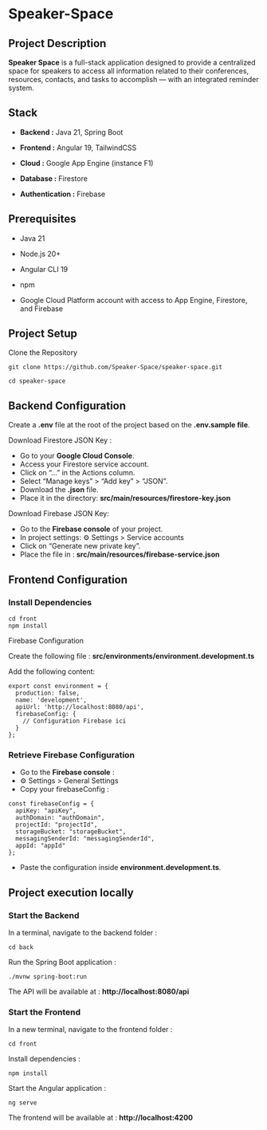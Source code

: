 # Speaker-Space


## Project Description

**Speaker Space** is a full-stack application designed to provide a centralized space for speakers to access all information related to their conferences, resources, contacts, and tasks to accomplish — with an integrated reminder system.


## Stack

- **Backend :** Java 21, Spring Boot

- **Frontend :** Angular 19, TailwindCSS

- **Cloud :** Google App Engine (instance F1)

- **Database :** Firestore

- **Authentication :** Firebase


## Prerequisites

- Java 21

- Node.js 20+

- Angular CLI 19

- npm

- Google Cloud Platform account with access to App Engine, Firestore, and Firebase


## Project Setup

Clone the Repository

`````
git clone https://github.com/Speaker-Space/speaker-space.git

cd speaker-space
`````


## Backend Configuration

Create a **.env** file at the root of the project based on the **.env.sample file**.

Download Firestore JSON Key :

- Go to your **Google Cloud Console**.
- Access your Firestore service account.
- Click on “...” in the Actions column.
- Select “Manage keys” > “Add key” > “JSON”.
- Download the **.json** file.
- Place it in the directory: **src/main/resources/firestore-key.json**

Download Firebase JSON Key:

- Go to the **Firebase console** of your project.
- In project settings: ⚙️ Settings > Service accounts
- Click on “Generate new private key”.
- Place the file in : **src/main/resources/firebase-service.json**


## Frontend Configuration

### Install Dependencies

`````
cd front
npm install
`````

Firebase Configuration

Create the following file : **src/environments/environment.development.ts**

Add the following content:

`````
export const environment = {
  production: false,
  name: 'development',
  apiUrl: 'http://localhost:8080/api',
  firebaseConfig: {
    // Configuration Firebase ici
  }
};
`````


### Retrieve Firebase Configuration

- Go to the **Firebase console** :
- ⚙️ Settings > General Settings
- Copy your firebaseConfig :
  
`````
const firebaseConfig = {
  apiKey: "apiKey",
  authDomain: "authDomain",
  projectId: "projectId",
  storageBucket: "storageBucket",
  messagingSenderId: "messagingSenderId",
  appId: "appId"
};
`````

- Paste the configuration inside **environment.development.ts**.


## Project execution locally

### Start the Backend

In a terminal, navigate to the backend folder :

`````
cd back
`````

Run the Spring Boot application :

`````
./mvnw spring-boot:run
`````

The API will be available at : **http://localhost:8080/api**

### Start the Frontend

In a new terminal, navigate to the frontend folder :

`````
cd front
`````

Install dependencies :

`````
npm install
`````

Start the Angular application :

`````
ng serve
`````

The frontend will be available at : **http://localhost:4200**

